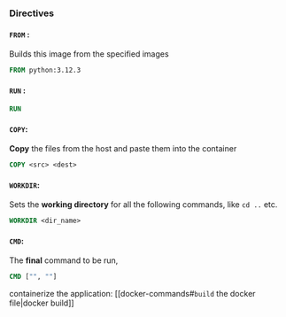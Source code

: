 ### Directives
#### `FROM` :
Builds this image from the specified images
```dockerfile
FROM python:3.12.3
```

#### `RUN` :
```dockerfile
RUN 
```

#### `COPY`:
**Copy** the files from the host and paste them into the container
```dockerfile
COPY <src> <dest>
```

#### `WORKDIR`:
Sets the **working directory** for all the following commands, like `cd ..` etc.
```dockerfile
WORKDIR <dir_name>
```

#### `CMD`:
The **final** command to be run, 
```dockerfile
CMD ["", ""]
```

containerize the application: [[docker-commands#`build` the docker file|docker build]]
